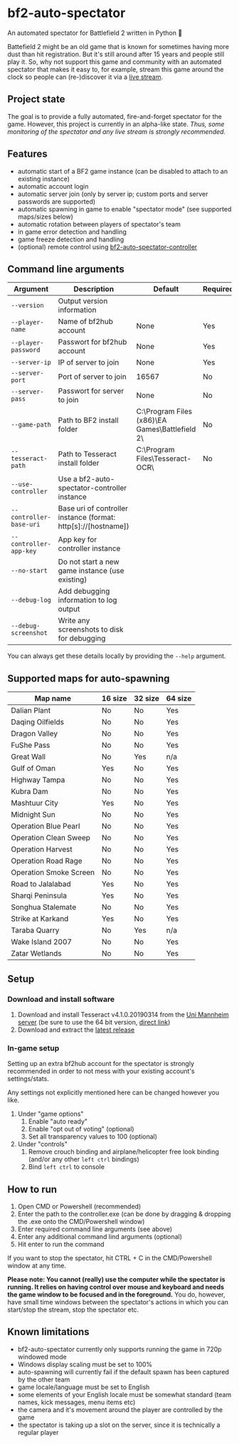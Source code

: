 # bf2-auto-spectator
An automated spectator for Battlefield 2 written in Python 🐍

Battefield 2 might be an old game that is known for sometimes having more dust than hit registration. But it's still around after 15 years and people still play it. So, why not support this game and community with an automated spectator that makes it easy to, for example, stream this game around the clock so people can (re-)discover it via a [live stream](https://twitch.tv/allidoisspectate).

## Project state
The goal is to provide a fully automated, fire-and-forget spectator for the game. However, this project is currently in an alpha-like state. *Thus, some monitoring of the spectator and any live stream is strongly recommended.*

## Features
- automatic start of a BF2 game instance (can be disabled to attach to an existing instance)
- automatic account login
- automatic server join (only by server ip; custom ports and server passwords are supported)
- automatic spawning in game to enable "spectator mode" (see supported maps/sizes below)
- automatic rotation between players of spectator's team
- in game error detection and handling
- game freeze detection and handling
- (optional) remote control using [bf2-auto-spectator-controller](https://github.com/cetteup/bf2-auto-spectator-controller)

## Command line arguments
Argument|Description|Default|Required
--------|-----------|-------|--------
`--version`|Output version information
`--player-name`|Name of bf2hub account|None|Yes
`--player-password`|Passwort for bf2hub account|None|Yes
`--server-ip`|IP of server to join|None|Yes
`--server-port`|Port of server to join|16567|No
`--server-pass`|Passwort for server to join|None|No
`--game-path`|Path to BF2 install folder|C:\Program Files (x86)\EA Games\Battlefield 2\ |No
`--tesseract-path`|Path to Tesseract install folder|C:\Program Files\Tesseract-OCR\ |No
`--use-controller`|Use a bf2-auto-spectator-controller instance
`--controller-base-uri`|Base uri of controller instance (format: http[s]://[hostname])
`--controller-app-key`|App key for controller instance
`--no-start`|Do not start a new game instance (use existing)
`--debug-log`|Add debugging information to log output
`--debug-screenshot`|Write any screenshots to disk for debugging

You can always get these details locally by providing the `--help` argument.

## Supported maps for auto-spawning
Map name|16 size|32 size|64 size
--------|-------|-------|-------
Dalian Plant|No|No|Yes
Daqing Oilfields|No|No|Yes
Dragon Valley|No|No|Yes
FuShe Pass|No|No|Yes
Great Wall|No|Yes|n/a
Gulf of Oman|Yes|No|Yes
Highway Tampa|No|No|Yes
Kubra Dam|No|No|Yes
Mashtuur City|Yes|No|Yes
Midnight Sun|No|No|Yes
Operation Blue Pearl|No|No|Yes
Operation Clean Sweep|No|No|Yes
Operation Harvest|No|No|Yes
Operation Road Rage|No|No|Yes
Operation Smoke Screen|No|No|Yes
Road to Jalalabad|Yes|No|Yes
Sharqi Peninsula|Yes|No|Yes
Songhua Stalemate|No|No|Yes
Strike at Karkand|Yes|No|Yes
Taraba Quarry|No|Yes|n/a
Wake Island 2007|No|No|Yes
Zatar Wetlands|No|No|Yes

## Setup
### Download and install software
1. Download and install Tesseract v4.1.0.20190314 from the [Uni Mannheim server](https://digi.bib.uni-mannheim.de/tesseract/) (be sure to use the 64 bit version, [direct link](https://digi.bib.uni-mannheim.de/tesseract/tesseract-ocr-w64-setup-v4.1.0.20190314.exe))
2. Download and extract the [latest release](https://github.com/cetteup/bf2-auto-spectator/releases/latest)

### In-game setup
Setting up an extra bf2hub account for the spectator is strongly recommended in order to not mess with your existing account's settings/stats.

Any settings not explicitly mentioned here can be changed however you like.
1. Under "game options"
    1. Enable "auto ready"
    2. Enable "opt out of voting" (optional)
    3. Set all transparency values to 100 (optional)
2. Under "controls"
    1. Remove crouch binding and airplane/helicopter free look binding (and/or any other `left ctrl` bindings)
    2. Bind `left ctrl` to console
  
## How to run
1. Open CMD or Powershell (recommended)
2. Enter the path to the controller.exe (can be done by dragging & dropping the .exe onto the CMD/Powershell window)
3. Enter required command line arguments (see above)
4. Enter any additional command lind arguments (optional)
5. Hit enter to run the command

If you want to stop the spectator, hit CTRL + C in the CMD/Powershell window at any time.

**Please note: You cannot (really) use the computer while the spectator is running. It relies on having control over mouse and keyboard and needs the game window to be focused and in the foreground.** You do, however, have small time windows between the spectator's actions in which you can start/stop the stream, stop the spectator etc.

## Known limitations
- bf2-auto-spectator currently only supports running the game in 720p windowed mode
- Windows display scaling must be set to 100%
- auto-spawning will currently fail if the default spawn has been captured by the other team
- game locale/language must be set to English
- some elements of your English locale must be somewhat standard (team names, kick messages, menu items etc)
- the camera and it's movement around the player are controlled by the game
- the spectator is taking up a slot on the server, since it is technically a regular player
